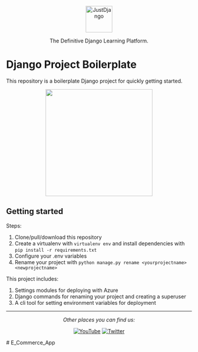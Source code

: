 <p align="center">
  <p align="center">
    <a href="https://justdjango.com/?utm_source=github&utm_medium=logo" target="_blank">
      <img src="https://assets.justdjango.com/static/branding/logo.svg" alt="JustDjango" height="72">
    </a>
  </p>
  <p align="center">
    The Definitive Django Learning Platform.
  </p>
</p>

# Django Project Boilerplate

This repository is a boilerplate Django project for quickly getting started.

<p align="center">
  <a href="https://www.youtube.com/watch?v=GEogao-tUec"><img src="https://github.com/justdjango/django_project_boilerplate/blob/master/thumbnail.png" width="290"></a>
</p>

## Getting started

Steps:

1. Clone/pull/download this repository
2. Create a virtualenv with `virtualenv env` and install dependencies with `pip install -r requirements.txt`
3. Configure your .env variables
4. Rename your project with `python manage.py rename <yourprojectname> <newprojectname>`

This project includes:

1. Settings modules for deploying with Azure
2. Django commands for renaming your project and creating a superuser
3. A cli tool for setting environment variables for deployment

---

<div align="center">

<i>Other places you can find us:</i><br>

<a href="https://www.youtube.com/channel/UCRM1gWNTDx0SHIqUJygD-kQ" target="_blank"><img src="https://img.shields.io/badge/YouTube-%23E4405F.svg?&style=flat-square&logo=youtube&logoColor=white" alt="YouTube"></a>
<a href="https://www.twitter.com/justdjangocode" target="_blank"><img src="https://img.shields.io/badge/Twitter-%231877F2.svg?&style=flat-square&logo=twitter&logoColor=white" alt="Twitter"></a>

</div>
# E_Commerce_App
